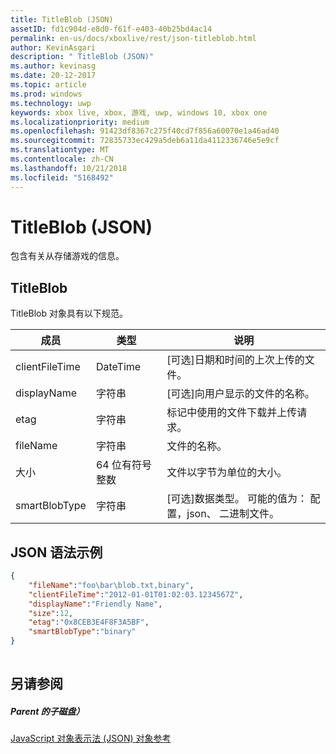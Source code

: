 ```yaml
---
title: TitleBlob (JSON)
assetID: fd1c904d-e8d0-f61f-e403-40b25bd4ac14
permalink: en-us/docs/xboxlive/rest/json-titleblob.html
author: KevinAsgari
description: " TitleBlob (JSON)"
ms.author: kevinasg
ms.date: 20-12-2017
ms.topic: article
ms.prod: windows
ms.technology: uwp
keywords: xbox live, xbox, 游戏, uwp, windows 10, xbox one
ms.localizationpriority: medium
ms.openlocfilehash: 91423df8367c275f40cd7f856a60070e1a46ad40
ms.sourcegitcommit: 72835733ec429a5deb6a11da4112336746e5e9cf
ms.translationtype: MT
ms.contentlocale: zh-CN
ms.lasthandoff: 10/21/2018
ms.locfileid: "5168492"
---
```

# <a name="titleblob-json"></a>TitleBlob (JSON)
包含有关从存储游戏的信息。 
<a id="ID4EP"></a>

 
## <a name="titleblob"></a>TitleBlob
 
TitleBlob 对象具有以下规范。
 
| 成员| 类型| 说明| 
| --- | --- | --- | 
| clientFileTime| DateTime| [可选]日期和时间的上次上传的文件。| 
| displayName| 字符串| [可选]向用户显示的文件的名称。| 
| etag| 字符串| 标记中使用的文件下载并上传请求。| 
| fileName| 字符串| 文件的名称。| 
| 大小| 64 位有符号整数| 文件以字节为单位的大小。| 
| smartBlobType| 字符串| [可选]数据类型。 可能的值为： 配置，json、 二进制文件。| 
  
<a id="ID4E6C"></a>

 
## <a name="sample-json-syntax"></a>JSON 语法示例
 

```json
{
    "fileName":"foo\bar\blob.txt,binary",
    "clientFileTime":"2012-01-01T01:02:03.1234567Z",
    "displayName":"Friendly Name",
    "size":12,
    "etag":"0x8CEB3E4F8F3A5BF",
    "smartBlobType":"binary"
}
      
```

  
<a id="ID4EID"></a>

 
## <a name="see-also"></a>另请参阅
 
<a id="ID4EKD"></a>

 
##### <a name="parent"></a>Parent 的子磁盘） 

[JavaScript 对象表示法 (JSON) 对象参考](atoc-xboxlivews-reference-json.md)

   
